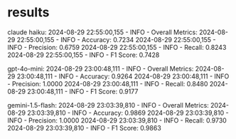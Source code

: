 # results
claude haiku: 
2024-08-29 22:55:00,155 - INFO - Overall Metrics:
2024-08-29 22:55:00,155 - INFO - Accuracy: 0.7234
2024-08-29 22:55:00,155 - INFO - Precision: 0.6759
2024-08-29 22:55:00,155 - INFO - Recall: 0.8243
2024-08-29 22:55:00,155 - INFO - F1 Score: 0.7428

gpt-4o-mini:
2024-08-29 23:00:48,111 - INFO - Overall Metrics:
2024-08-29 23:00:48,111 - INFO - Accuracy: 0.9264
2024-08-29 23:00:48,111 - INFO - Precision: 1.0000
2024-08-29 23:00:48,111 - INFO - Recall: 0.8480
2024-08-29 23:00:48,111 - INFO - F1 Score: 0.9177

gemini-1.5-flash:
2024-08-29 23:03:39,810 - INFO - Overall Metrics:
2024-08-29 23:03:39,810 - INFO - Accuracy: 0.9869
2024-08-29 23:03:39,810 - INFO - Precision: 1.0000
2024-08-29 23:03:39,810 - INFO - Recall: 0.9730
2024-08-29 23:03:39,810 - INFO - F1 Score: 0.9863
